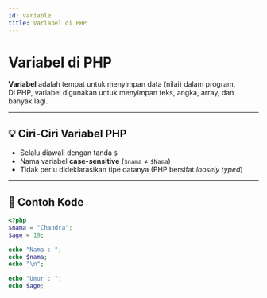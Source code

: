 ```yaml
---
id: variable
title: Variabel di PHP
---
```


#  Variabel di PHP

**Variabel** adalah tempat untuk menyimpan data (nilai) dalam program.  
Di PHP, variabel digunakan untuk menyimpan teks, angka, array, dan banyak lagi.

---

## 💡 Ciri-Ciri Variabel PHP

- Selalu diawali dengan tanda `$`
- Nama variabel **case-sensitive** (`$nama` ≠ `$Nama`)
- Tidak perlu dideklarasikan tipe datanya (PHP bersifat *loosely typed*)

---

## 📄 Contoh Kode

```php
<?php
$nama = "Chandra";
$age = 19;

echo "Nama : ";
echo $nama;
echo "\n";

echo "Umur : ";
echo $age;
